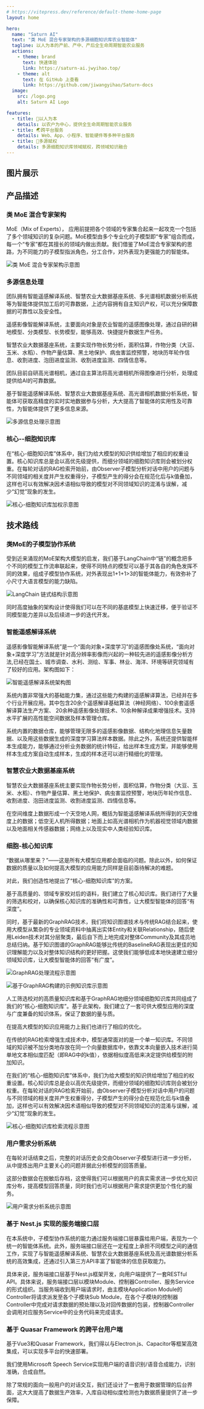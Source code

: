 ```yaml
---
# https://vitepress.dev/reference/default-theme-home-page
layout: home

hero:
  name: "Saturn AI"
  text: "类 MoE 混合专家架构的多源细胞知识库农业智能体"
  tagline: 以人为本的产前、产中、产后全生命周期智能农业服务
  actions:
    - theme: brand
      text: 快速体验
      link: https://saturn-ai.jwyihao.top/
    - theme: alt
      text: 在 GitHub 上查看
      link: https://github.com/jiwangyihao/Saturn-docs
  image:
    src: /logo.png
    alt: Saturn AI Logo

features:
  - title: 📌以人为本
    details: 以农户为中心，提供全生命周期智能农业服务
  - title: 🌏跨平台服务
    details: Web、App、小程序、智能硬件等多种平台服务
  - title: 🏡多源赋权
    details: 多源细胞知识库领域赋权，跨领域知识融合
---
```


## 图片展示

<el-carousel type="card" height="24vw" indicator-position="none">
  <el-carousel-item v-for="item, k in previewSrcList" :key="item">
    <el-image preview-teleported :preview-src-list="previewSrcList" :src="item" :initial-index="k" />
  </el-carousel-item>
</el-carousel>

## 产品描述

### 类 MoE 混合专家架构

MoE（Mix of Experts）， 应用前提把各个领域的专家集合起来一起攻克一个包括了多个领域知识的复杂问题。MoE模型由多个专业化的子模型即“专家”组合而成，每一个“专家”都在其擅长的领域内做出贡献。我们借鉴了MoE混合专家架构的思路，为不同能力的子模型指派角色，分工合作，对外表现为更强能力的智能体。

![类 MoE 混合专家架构示意图](index/类MoE混合专家架构.png)

### 多源信息处理

团队拥有智能遥感解译系统、智慧农业大数据基座系统、多光谱相机数据分析系统等为智能体提供加工后的可靠数据，上述内容拥有自主知识产权，可以充分保障数据的可靠性以及安全性。

遥感影像智能解译系统，主要面向对象是农业智能的遥感图像处理，通过自研的耕地模型、分类模型、长势模型，能够高效、快捷提升数据生产任务。

智慧农业大数据基座系统，主要实现作物长势分析，面积估算，作物分类（大豆、玉米、水稻）、作物产量估算、黑土地保护、病虫害监控预警，地块历年轮作信息、收割进度、泡田进度监测、收割进度监测、四情信息等。

团队目前自研高光谱相机，通过自主算法将高光谱相机所得图像进行分析，处理成提供给AI的可靠数据。

基于智能遥感解译系统、智慧农业大数据基座系统、高光谱相机数据分析系统，智能体可获取高精度的实时实地数据参与分析，大大提高了智能体的实用性及可靠性，为智能体提供了更多信息来源。

![多源信息处理示意图](index/多源信息处理.png)

### 核心--细胞知识库

在“核心-细胞知识库”体系中，我们为给大模型的知识供给增加了相应的权重设置。核心知识库总是会以高优先级提供，而细分领域的细胞知识库则会被划分权重。在每轮对话的RAG检索开始前，由Observer子模型分析对话中用户的问题与不同领域的相关度并产生权重得分，子模型产生的得分会在规范化后与k值叠加，这样也可以有效解决因术语相似导致的模型对不同领域知识的混淆与误解，减少“幻觉”现象的发生。

![核心-细胞知识库加权示意图](index/核心-细胞知识库.png)

## 技术路线

### 类MoE的子模型协作系统

受到近来涌现的MoE架构大模型的启发，我们基于LangChain中“链”的概念把多个不同的模型工作流串联起来，使得不同特点的模型可以基于其各自的角色发挥不同的效果，组成子模型协作系统，对外表现出1+1+1>3的智能体能力，有效弥补了小尺寸大语言模型的能力缺陷。

![LangChain 链式结构示意图](index/LangChain链式结构.png)

同时高度抽象的架构设计使得我们可以在不同的基底模型上快速迁移，便于验证不同模型能力差异以及后续进一步的迭代开发。

### 智能遥感解译系统

遥感影像智能解译系统”是一个“面向对象+深度学习”的遥感图像处系统，“面向对象+深度学习”方法就是针对高分辨率影像而兴起的一种较先进的遥感影像分析方法,已经在国土、城市调查、水利、测绘、军事、林业、海洋、环境等研究领域有了较好的应用。架构图如下：

![智能遥感解译系统架构图](index/智能遥感解译系统架构图.png)

系统内置非常强大的基础能力集，通过这些能力构建的遥感解译算法，已经并在多个行业开展应用。其中包含20余个遥感解译基础算法（神经网络）、100余套遥感解译算法生产方案、 20余种遥感影像处理技术、10余种解译成果增强技术。支持水平扩展的高性能空间数据及样本管理仓库。

系统内置的数据仓库，能够管理无限多的遥感影像数据、结构化地理信息矢量数据、以及用这些数据生成的深度学习算法样本数据。除此之外，系统还提供智能样本生成能力，能够通过分析业务数据的统计特征，给出样本生成方案，并能够使用样本生成方案自动生成样本，生成的样本还可以进行精细化的管理。

### 智慧农业大数据基座系统

智慧农业大数据基座系统主要实现作物长势分析，面积估算，作物分类（大豆、玉米、水稻）、作物产量估算、黑土地保护、病虫害监控预警，地块历年轮作信息、收割进度、泡田进度监测、收割进度监测、四情信息等。

在空间维度上数据形成一个天空地人网，概括为智能遥感解译系统所得到的天空维度上的数据；低空无人机所得数据；地面上如高光谱相机作为机器视觉领域内数据以及地面相关传感器数据；网络上以及现实中人类经验知识库。

### 细胞-核心知识库

“数据从哪里来？”——这是所有大模型应用都会面临的问题。除此以外，如何保证数据的质量以及如何提高大模型的应用能力同样是目前亟待解决的难题。

对此，我们创造性地提出了“核心-细胞知识库”的方案。

基于高质量的、领域专家校对后的语料，我们建立了核心知识库。我们进行了大量的筛选和校对，以确保核心知识库的准确性和可靠性，让大模型智能体的回答“有深度”。

同时，基于最新的GraphRAG技术，我们将知识图谱技术与传统RAG结合起来，使用大模型从繁杂的专业领域资料中抽离出实体Entity和关联Relationship，随后使用Leiden技术对其分层聚类，最后自下而上地完成对整体Community及其成员地总结归纳。基于知识图谱的GraphRAG能够比传统的BaselineRAG表现出更佳的知识理解能力以及对整体知识结构的更好把握。这使我们能够低成本地快速建立细分领域知识库，让大模型智能体的回答“有广度”。

![GraphRAG处理流程示意图](index/GraphRAG.png)

![基于GraphRAG构建的示例知识库示意图](index/基于GraphRAG构建的示例知识库示意图.png)

人工筛选校对的高质量知识库和基于GraphRAG地细分领域细胞知识库共同组成了我们的“核心-细胞知识库”。基于此架构，我们建立了一套可供大模型应用的深度与广度兼备的知识体系，保证了数据的量与质。

在提高大模型的知识应用能力上我们也进行了相应的优化。

在传统的RAG检索增强生成技术中，模型通常面对的是一个单一知识库。不同领域的知识被不加分类地存放在同一个向量数据库中，依靠文本向量嵌入技术进行简单地文本相似度匹配（即RAG中的k值），依据相似度高低来决定提供给模型的附加知识。

在我们的“核心-细胞知识库”体系中，我们为给大模型的知识供给增加了相应的权重设置。核心知识库总是会以高优先级提供，而细分领域的细胞知识库则会被划分权重。在每轮对话的RAG检索开始前，由Observer子模型分析对话中用户的问题与不同领域的相关度并产生权重得分，子模型产生的得分会在规范化后与k值叠加，这样也可以有效解决因术语相似导致的模型对不同领域知识的混淆与误解，减少“幻觉”现象的发生。

![核心-细胞知识库检索流程示意图](index/核心-细胞知识库检索流程.png)

### 用户需求分析系统

在每轮对话结束之后，完整的对话历史会交由Observer子模型进行进一步分析，从中提炼出用户主要关心的问题并据此分析模型的回答质量。

这部分数据会在脱敏后存档，这使得我们可以根据用户的真实需求进一步优化知识库分布，提高模型回答质量，同时我们也可以根据用户需求提供更加个性化的服务。

![用户需求分析系统示意图](index/用户需求分析系统.png)

### 基于 Nest.js 实现的服务端接口层

在本系统中，子模型协作系统的能力通过服务端接口层暴露给用户端，表现为一个统一的智能体系统。此外，服务端接口层还在一定程度上承担不同模型之间的通信工作，实现了与智能遥感解译系统、智慧农业大数据基座系统及高光谱数据分析系统的高效集成，还通过引入第三方API丰富了智能体的信息获取能力。

具体来说，服务端接口层基于Nest.js框架开发，向用户端提供了一套RESTful API。具体来说，服务端接口层以模块Module、控制器Controller、服务Service的形式组织。当服务端收到用户端请求时，由主模块Application Module的Controller将请求派发至各个子模块Sub Module，在各个子模块的控制器Controller中完成对请求数据的预处理以及对回传数据的包装，控制器Controller会调用对应服务Service中的业务代码来完成请求。

### 基于 Quasar Framework 的跨平台用户端

基于Vue3和Quasar Framework，我们得以与Electron.js、Capacitor等框架高效集成，可以实现多平台的快速部署。

我们使用Microsoft Speech Service实现用户端的语音识别/语音合成能力，识别准确，合成自然。

除了常规的面向一般用户的对话交互，我们还设计了一套用于数据管理的后台界面，这大大提高了数据生产效率，入库自动相似度检测也为数据质量提供了进一步保障。

<script setup>
import { ElCarousel, ElCarouselItem, ElImage, ElImageViewer } from 'element-plus';

const previewSrcList = [
  '/1.png',
  '/2.png',
  '/3.png',
  '/4.png',
  '/5.png',
  '/6.png',
  '/7.png',
  '/8.png',
  '/9.png',
];
</script>

<style>
</style>
